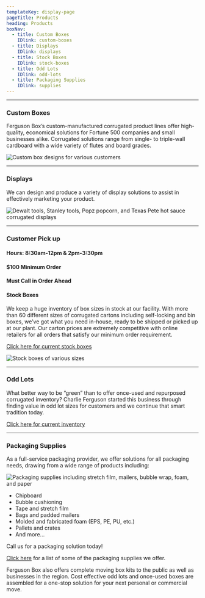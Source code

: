 ```yaml
---
templateKey: display-page
pageTitle: Products
heading: Products
boxNav:
  - title: Custom Boxes
    IDlink: custom-boxes
  - title: Displays
    IDlink: displays
  - title: Stock Boxes
    IDlink: stock-boxes
  - title: Odd Lots
    IDlink: odd-lots
  - title: Packaging Supplies
    IDlink: supplies
---
```

- - -

<a id="custom-boxes"></a>

### Custom Boxes

Ferguson Box’s custom-manufactured corrugated product lines offer high-quality, economical solutions for Fortune 500 companies and small businesses alike. Corrugated solutions range from single- to triple-wall cardboard with a wide variety of flutes and board grades.

![Custom box designs for various customers](/uploads/custom_boxes.jpg)

- - -

<a id="displays"></a>

### Displays

We can design and produce a variety of display solutions to assist in effectively marketing your product.

![Dewalt tools, Stanley tools, Popz popcorn, and Texas Pete hot sauce corrugated displays](/uploads/displays.png)

- - -

<a id="stock-boxes"></a>

### C﻿ustomer Pick up

#### H﻿ours: 8:30am-12pm & 2pm-3:30pm

#### $﻿100 Minimum Order

#### M﻿ust Call in Order Ahead

#### Stock Boxes

We keep a huge inventory of box sizes in stock at our facility. With more than 60 different sizes of corrugated cartons including self-locking and bin boxes, we’ve got what you need in-house, ready to be shipped or picked up at our plant. Our carton prices are extremely competitive with online retailers for all orders that satisfy our minimum order requirement.

[Click here for current stock boxes](/uploads/stock_boxes_web.pdf)

![Stock boxes of various sizes](/uploads/stock_boxes.jpg)

- - -

<a id="odd-lots"></a>

### Odd Lots

What better way to be “green” than to offer once-used and repurposed corrugated inventory? Charlie Ferguson started this business through finding value in odd lot sizes for customers and we continue that smart tradition today.

[Click here for current inventory](/uploads/odd_lots_current_stock.pdf)

- - -

<a id="supplies"></a>

### Packaging Supplies

As a full-service packaging provider, we offer solutions for all packaging needs, drawing from a wide range of products including:

![Packaging supplies including stretch film, mailers, bubble wrap, foam, and paper](/uploads/packaging_supplies.png)

* Chipboard
* Bubble cushioning
* Tape and stretch film
* Bags and padded mailers
* Molded and fabricated foam (EPS, PE, PU, etc.)
* Pallets and crates
* And more...

Call us for a packaging solution today!

[Click here](/uploads/packaging_supplies_list.pdf) for a list of some of the packaging supplies we offer.

Ferguson Box also offers complete moving box kits to the public as well as businesses in the region. Cost effective odd lots and once-used boxes are assembled for a one-stop solution for your next personal or commercial move.